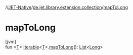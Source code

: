 //[JET-Native](../../index.md)/[de.jet.library.extension.collection](index.md)/[mapToLong](map-to-long.md)

# mapToLong

[jvm]\
fun &lt;[T](map-to-long.md)&gt; [Iterable](https://kotlinlang.org/api/latest/jvm/stdlib/kotlin.collections/-iterable/index.html)&lt;[T](map-to-long.md)&gt;.[mapToLong](map-to-long.md)(): [List](https://kotlinlang.org/api/latest/jvm/stdlib/kotlin.collections/-list/index.html)&lt;[Long](https://kotlinlang.org/api/latest/jvm/stdlib/kotlin/-long/index.html)&gt;
